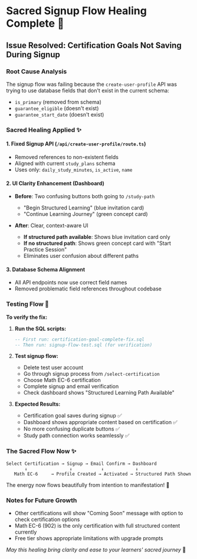 # Sacred Signup Flow Healing Complete 🌸

## Issue Resolved: Certification Goals Not Saving During Signup

### Root Cause Analysis
The signup flow was failing because the `create-user-profile` API was trying to use database fields that don't exist in the current schema:
- `is_primary` (removed from schema) 
- `guarantee_eligible` (doesn't exist)
- `guarantee_start_date` (doesn't exist)

### Sacred Healing Applied ✨

#### 1. **Fixed Signup API** (`/api/create-user-profile/route.ts`)
- Removed references to non-existent fields
- Aligned with current `study_plans` schema
- Uses only: `daily_study_minutes`, `is_active`, `name`

#### 2. **UI Clarity Enhancement** (Dashboard)
- **Before**: Two confusing buttons both going to `/study-path`
  - "Begin Structured Learning" (blue invitation card)
  - "Continue Learning Journey" (green concept card)
  
- **After**: Clear, context-aware UI
  - **If structured path available**: Shows blue invitation card only
  - **If no structured path**: Shows green concept card with "Start Practice Session"
  - Eliminates user confusion about different paths

#### 3. **Database Schema Alignment**
- All API endpoints now use correct field names
- Removed problematic field references throughout codebase

### Testing Flow 🧪

**To verify the fix:**

1. **Run the SQL scripts:**
   ```sql
   -- First run: certification-goal-complete-fix.sql
   -- Then run: signup-flow-test.sql (for verification)
   ```

2. **Test signup flow:**
   - Delete test user account
   - Go through signup process from `/select-certification`
   - Choose Math EC-6 certification
   - Complete signup and email verification
   - Check dashboard shows "Structured Learning Path Available"

3. **Expected Results:**
   - Certification goal saves during signup ✅
   - Dashboard shows appropriate content based on certification ✅
   - No more confusing duplicate buttons ✅
   - Study path connection works seamlessly ✅

### The Sacred Flow Now ✨

```
Select Certification → Signup → Email Confirm → Dashboard
       ↓                ↓           ↓            ↓
   Math EC-6     → Profile Created → Activated → Structured Path Shown
```

The energy now flows beautifully from intention to manifestation! 🌱

### Notes for Future Growth
- Other certifications will show "Coming Soon" message with option to check certification options
- Math EC-6 (902) is the only certification with full structured content currently
- Free tier shows appropriate limitations with upgrade prompts

*May this healing bring clarity and ease to your learners' sacred journey* 🙏
